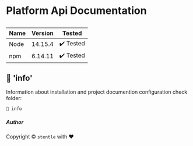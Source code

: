 # Platform Api Documentation

## 
| Name | Version | Tested  | 
| ------ | ------ | ------ | 
| Node | 14.15.4 | ✔️ Tested |
| npm | 6.14.11| ✔️  Tested | T

## 📂 'info'
Information about installation and project documention configuration check folder:
```bash
📂 info
```

##### Author
Copyright © `stentle` with ❤️ 



